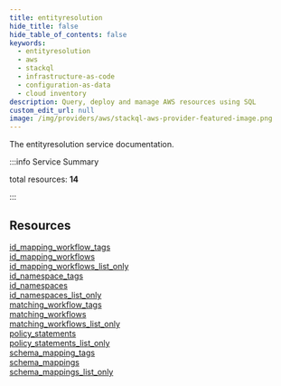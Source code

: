```yaml
---
title: entityresolution
hide_title: false
hide_table_of_contents: false
keywords:
  - entityresolution
  - aws
  - stackql
  - infrastructure-as-code
  - configuration-as-data
  - cloud inventory
description: Query, deploy and manage AWS resources using SQL
custom_edit_url: null
image: /img/providers/aws/stackql-aws-provider-featured-image.png
---
```


The entityresolution service documentation.

:::info Service Summary

<div class="row">
<div class="providerDocColumn">
<span>total resources:&nbsp;<b>14</b></span><br />
</div>
</div>

:::

## Resources
<div class="row">
<div class="providerDocColumn">
<a href="/providers/aws/entityresolution/id_mapping_workflow_tags/">id_mapping_workflow_tags</a><br />
<a href="/providers/aws/entityresolution/id_mapping_workflows/">id_mapping_workflows</a><br />
<a href="/providers/aws/entityresolution/id_mapping_workflows_list_only/">id_mapping_workflows_list_only</a><br />
<a href="/providers/aws/entityresolution/id_namespace_tags/">id_namespace_tags</a><br />
<a href="/providers/aws/entityresolution/id_namespaces/">id_namespaces</a><br />
<a href="/providers/aws/entityresolution/id_namespaces_list_only/">id_namespaces_list_only</a><br />
<a href="/providers/aws/entityresolution/matching_workflow_tags/">matching_workflow_tags</a>
</div>
<div class="providerDocColumn">
<a href="/providers/aws/entityresolution/matching_workflows/">matching_workflows</a><br />
<a href="/providers/aws/entityresolution/matching_workflows_list_only/">matching_workflows_list_only</a><br />
<a href="/providers/aws/entityresolution/policy_statements/">policy_statements</a><br />
<a href="/providers/aws/entityresolution/policy_statements_list_only/">policy_statements_list_only</a><br />
<a href="/providers/aws/entityresolution/schema_mapping_tags/">schema_mapping_tags</a><br />
<a href="/providers/aws/entityresolution/schema_mappings/">schema_mappings</a><br />
<a href="/providers/aws/entityresolution/schema_mappings_list_only/">schema_mappings_list_only</a>
</div>
</div>